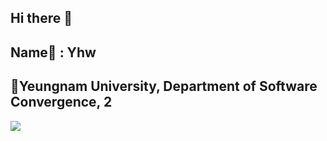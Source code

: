  ## Hi there 👋
 ## Name📛 : Yhw
 ## 🏫Yeungnam University, Department of Software Convergence, 2
<img src="https://capsule-render.vercel.app/api?type=wave&color=auto&height=300&section=header&text=😸&fontSize=90"/>

<!--
**siaewjojwafo/siaewjojwafo** is a ✨ _special_ ✨ repository because its `README.md` (this file) appears on your GitHub profile.

Here are some ideas to get you started:




- 🔭 I’m currently working on ...
- 🌱 I’m currently learning ... 
- 👯 I’m looking to collaborate on ...
- 🤔 I’m looking for help with ...
- 💬 Ask me about ...
- 📫 How to reach me: ...
- 😄 Pronouns: ...
- ⚡ Fun fact: ...
-->
